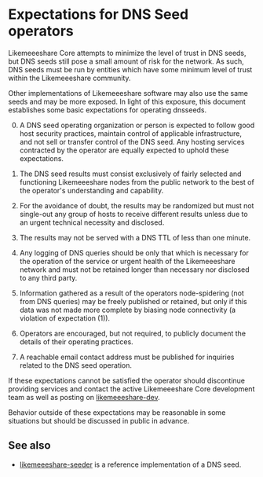 Expectations for DNS Seed operators
====================================

Likemeeeshare Core attempts to minimize the level of trust in DNS seeds,
but DNS seeds still pose a small amount of risk for the network.
As such, DNS seeds must be run by entities which have some minimum
level of trust within the Likemeeeshare community.

Other implementations of Likemeeeshare software may also use the same
seeds and may be more exposed. In light of this exposure, this
document establishes some basic expectations for operating dnsseeds.

0. A DNS seed operating organization or person is expected to follow good
host security practices, maintain control of applicable infrastructure,
and not sell or transfer control of the DNS seed. Any hosting services
contracted by the operator are equally expected to uphold these expectations.

1. The DNS seed results must consist exclusively of fairly selected and
functioning Likemeeeshare nodes from the public network to the best of the
operator's understanding and capability.

2. For the avoidance of doubt, the results may be randomized but must not
single-out any group of hosts to receive different results unless due to an
urgent technical necessity and disclosed.

3. The results may not be served with a DNS TTL of less than one minute.

4. Any logging of DNS queries should be only that which is necessary
for the operation of the service or urgent health of the Likemeeeshare
network and must not be retained longer than necessary nor disclosed
to any third party.

5. Information gathered as a result of the operators node-spidering
(not from DNS queries) may be freely published or retained, but only
if this data was not made more complete by biasing node connectivity
(a violation of expectation (1)).

6. Operators are encouraged, but not required, to publicly document the
details of their operating practices.

7. A reachable email contact address must be published for inquiries
related to the DNS seed operation.

If these expectations cannot be satisfied the operator should
discontinue providing services and contact the active Likemeeeshare
Core development team as well as posting on
[likemeeeshare-dev](https://groups.google.com/forum/#!forum/likemeeeshare-dev).

Behavior outside of these expectations may be reasonable in some
situations but should be discussed in public in advance.

See also
----------
- [likemeeeshare-seeder](https://github.com/pooler/likemeeeshare-seeder) is a reference implementation of a DNS seed.
